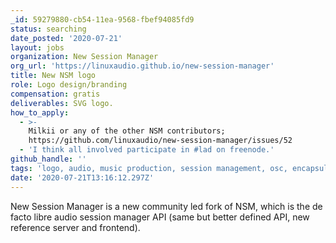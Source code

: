 ```yaml
---
_id: 59279880-cb54-11ea-9568-fbef94085fd9
status: searching
date_posted: '2020-07-21'
layout: jobs
organization: New Session Manager
org_url: 'https://linuxaudio.github.io/new-session-manager'
title: New NSM logo
role: Logo design/branding
compensation: gratis
deliverables: SVG logo.
how_to_apply:
  - >-
    Milkii or any of the other NSM contributors;
    https://github.com/linuxaudio/new-session-manager/issues/52
  - 'I think all involved participate in #lad on freenode.'
github_handle: ''
tags: 'logo, audio, music production, session management, osc, encapsulation, fork'
date: '2020-07-21T13:16:12.297Z'
---
```

New Session Manager is a new community led fork of NSM, which is the de facto libre audio session manager API (same but better defined API, new reference server and frontend).
